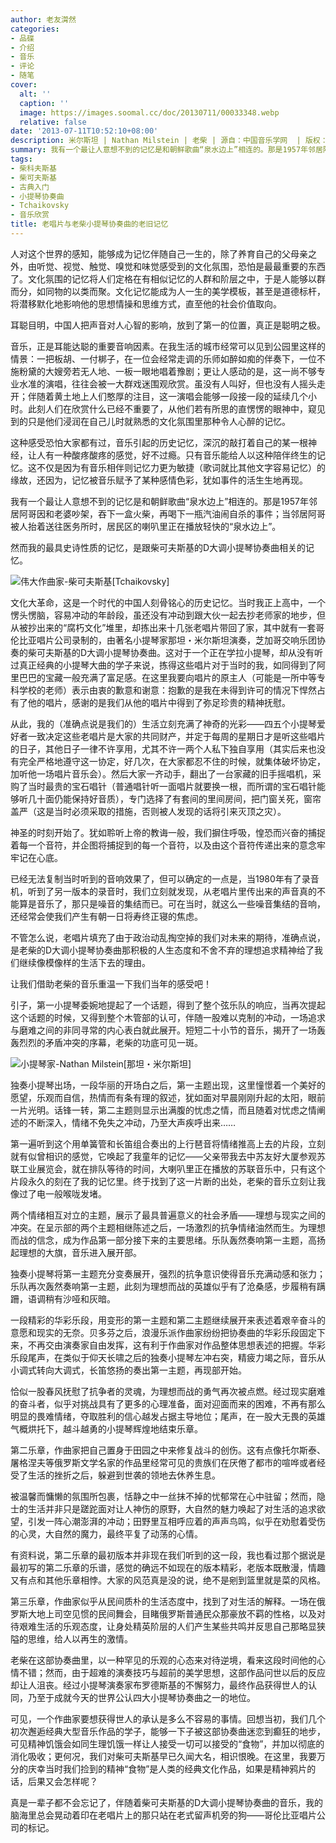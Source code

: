```yaml
---
author: 老友潸然
categories:
- 品碟
- 介绍
- 音乐
- 评论
- 随笔
cover:
  alt: ''
  caption: ''
  image: https://images.soomal.cc/doc/20130711/00033348.webp
  relative: false
date: '2013-07-11T10:52:10+08:00'
description: 米尔斯坦 | Nathan Milstein | 老柴 | 源自：中国音乐学网  | 版权：转载 |  平均/总评分：10.00/40
summary: 我有一个最让人意想不到的记忆是和朝鲜歌曲“泉水边上”相连的。那是1957年邻居阿哥因和老婆吵架，吞下一盒火柴，再喝下一瓶汽油闹自杀的事件；当邻居阿哥被人抬着送往医务所时，居民区的喇叭里正在播放轻快的“泉水边上”。然而我的最具史诗性质的记忆，是跟柴可夫斯基的D大调小提琴协奏曲相关的记忆。
tags:
- 柴科夫斯基
- 柴可夫斯基
- 古典入门
- 小提琴协奏曲
- Tchaikovsky
- 音乐欣赏
title: 老唱片与老柴小提琴协奏曲的老旧记忆
---
```


人对这个世界的感知，能够成为记忆伴随自己一生的，除了养育自己的父母亲之外，由听觉、视觉、触觉、嗅觉和味觉感受到的文化氛围，恐怕是最最重要的东西了。文化氛围的记忆将人们定格在有相似记忆的人群和阶层之中，于是人能够以群而分，如同物的以类而聚。文化记忆能成为人一生的美学模板，甚至是道德标杆，将潜移默化地影响他的思想情操和思维方式，直至他的社会价值取向。

耳聪目明，中国人把声音对人心智的影响，放到了第一的位置，真正是聪明之极。

音乐，正是耳能达聪的重要音响因素。在我生活的城市经常可以见到公园里这样的情景：一把板胡、一付梆子，在一位会经常走调的乐师如醉如痴的伴奏下，一位不施粉黛的大嫂旁若无人地、一板一眼地唱着豫剧；更让人感动的是，这一尚不够专业水准的演唱，往往会被一大群戏迷围观欣赏。虽没有人叫好，但也没有人摇头走开；伴随着黄土地上人们憨厚的注目，这一演唱会能够一段接一段的延续几个小时。此刻人们在欣赏什么已经不重要了，从他们若有所思的直愣愣的眼神中，窥见到的只是他们浸润在自己儿时就熟悉的文化氛围里那种令人心醉的记忆。

这种感受恐怕大家都有过，音乐引起的历史记忆，深沉的敲打着自己的某一根神经，让人有一种酸疼酸疼的感觉，好不过瘾。只有音乐能给人以这种陪伴终生的记忆。这不仅是因为有音乐相伴则记忆力更为敏捷（歌词就比其他文字容易记忆）的缘故，还因为，记忆被音乐赋予了某种感情色彩，犹如事件的活生生地再现。

我有一个最让人意想不到的记忆是和朝鲜歌曲“泉水边上”相连的。那是1957年邻居阿哥因和老婆吵架，吞下一盒火柴，再喝下一瓶汽油闹自杀的事件；当邻居阿哥被人抬着送往医务所时，居民区的喇叭里正在播放轻快的“泉水边上”。

然而我的最具史诗性质的记忆，是跟柴可夫斯基的D大调小提琴协奏曲相关的记忆。

![伟大作曲家-柴可夫斯基[Tchaikovsky]](https://images.soomal.cc/doc/20130711/00033346.webp)





文化大革命，这是一个时代的中国人刻骨铭心的历史记忆。当时我正上高中，一个愣头愣脑，容易冲动的年龄段，虽还没有冲动到跟大伙一起去抄老师家的地步，但从被抄出来的“腐朽文化”堆里，却拣出来十几张老唱片带回了家，其中就有一套哥伦比亚唱片公司录制的，由著名小提琴家那坦・米尔斯坦演奏，芝加哥交响乐团协奏的柴可夫斯基的D大调小提琴协奏曲。这对于一个正在学拉小提琴，却从没有听过真正经典的小提琴大曲的学子来说，拣得这些唱片对于当时的我，如同得到了阿里巴巴的宝藏一般充满了富足感。在这里我要向唱片的原主人（可能是一所中等专科学校的老师）表示由衷的歉意和谢意：抱歉的是我在未得到许可的情况下悍然占有了他的唱片，感谢的是我们从他的唱片中得到了弥足珍贵的精神抚慰。

从此，我的（准确点说是我们的）生活立刻充满了神奇的光彩――四五个小提琴爱好者一致决定这些老唱片是大家的共同财产，并定于每周的星期日才是听这些唱片的日子，其他日子一律不许享用，尤其不许一两个人私下独自享用（其实后来也没有完全严格地遵守这一协定，好几次，在大家都忍不住的时候，就集体破坏协定，加听他一场唱片音乐会）。然后大家一齐动手，翻出了一台家藏的旧手摇唱机，采购了当时最贵的宝石唱针（普通唱针听一面唱片就要换一根，而所谓的宝石唱针能够听几十面仍能保持好音质），专门选择了有套间的里间房间，把门窗关死，窗帘盖严（这是当时必须采取的措施，否则被人发现的话将引来灭顶之灾）。

神圣的时刻开始了。犹如聆听上帝的教诲一般，我们摒住呼吸，惶恐而兴奋的捕捉着每一个音符，并企图将捕捉到的每一个音符，以及由这个音符传递出来的意念牢牢记在心底。

已经无法复制当时听到的音响效果了，但可以确定的一点是，当1980年有了录音机，听到了另一版本的录音时，我们立刻就发现，从老唱片里传出来的声音真的不能算是音乐了，那只是噪音的集结而已。可在当时，就这么一些噪音集结的音响，还经常会使我们产生有朝一日将寿终正寝的焦虑。

不管怎么说，老唱片填充了由于政治动乱掏空掉的我们对未来的期待，准确点说，是老柴的D大调小提琴协奏曲那积极的人生态度和不舍不弃的理想追求精神给了我们继续像模像样的生活下去的理由。

让我们借助老柴的音乐重温一下我们当年的感受吧！

引子，第一小提琴委婉地提起了一个话题，得到了整个弦乐队的响应，当再次提起这个话题的时候，又得到整个木管部的认可，伴随一股难以克制的冲动，一场追求与磨难之间的非同寻常的内心表白就此展开。短短二十小节的音乐，揭开了一场轰轰烈烈的矛盾冲突的序幕，老柴的功底可见一斑。

![小提琴家-Nathan Milstein[那坦・米尔斯坦]](https://images.soomal.cc/doc/20130711/00033347_01.webp)





独奏小提琴出场，一段华丽的开场白之后，第一主题出现，这里憧憬着一个美好的愿望，乐观而自信，热情而有条有理的叙述，犹如面对早晨刚刚升起的太阳，眼前一片光明。话锋一转，第二主题则显示出满腹的忧虑之情，而且随着对忧虑之情阐述的不断深入，情绪不免失之冲动，乃至大声疾呼出来……

第一遍听到这个用单簧管和长笛组合奏出的上行琶音将情绪推高上去的片段，立刻就有似曾相识的感觉，它唤起了我童年的记忆――父亲带我去中苏友好大厦参观苏联工业展览会，就在排队等待的时间，大喇叭里正在播放的苏联音乐中，只有这个片段永久的刻在了我的记忆里。终于找到了这一片断的出处，老柴的音乐立刻让我像过了电一般喉咙发堵。

两个情绪相互对立的主题，展示了最具普遍意义的社会矛盾――理想与现实之间的冲突。在呈示部的两个主题相继陈述之后，一场激烈的抗争情绪油然而生。为理想而战的信念，成为作品第一部分接下来的主要思绪。乐队轰然奏响第一主题，高扬起理想的大旗，音乐进入展开部。

独奏小提琴将第一主题充分变奏展开，强烈的抗争意识使得音乐充满动感和张力；乐队再次轰然奏响第一主题，此刻为理想而战的英雄似乎有了沧桑感，步履稍有蹒跚，语调稍有沙哑和灰暗。

一段精彩的华彩乐段，用变形的第一主题和第二主题继续展开来表述着艰辛奋斗的意愿和现实的无奈。贝多芬之后，浪漫乐派作曲家纷纷把协奏曲的华彩乐段固定下来，不再交由演奏家自由发挥，这有利于作曲家对作品整体思想表述的把握。华彩乐段尾声，在类似于仰天长啸之后的独奏小提琴左冲右突，精疲力竭之际，音乐从小调式转向大调式，长笛悠扬的奏出第一主题，再现部开始。

恰似一股春风抚慰了抗争者的灵魂，为理想而战的勇气再次被点燃。经过现实磨难的奋斗者，似乎对挑战具有了更多的心理准备，面对迎面而来的困难，不再有那么明显的畏难情绪，夺取胜利的信心越发占据主导地位；尾声，在一股大无畏的英雄气概烘托下，越斗越勇的小提琴辉煌地结束乐章。

第二乐章，作曲家把自己置身于田园之中来修复战斗的创伤。这有点像托尔斯泰、屠格涅夫等俄罗斯文学名家的作品里经常可见的贵族们在厌倦了都市的喧哗或者经受了生活的挫折之后，躲避到世袭的领地去休养生息。

被温馨而慵懒的氛围所包裹，恬静之中一丝抹不掉的忧郁常在心中驻留；然而，隐士的生活并非只是蹉跎面对让人神伤的原野，大自然的魅力唤起了对生活的追求欲望，引发一阵心潮澎湃的冲动；田野里互相呼应着的声声鸟鸣，似乎在劝慰着受伤的心灵，大自然的魔力，最终平复了动荡的心情。

有资料说，第二乐章的最初版本并非现在我们听到的这一段，我也看过那个据说是最初写的第二乐章的乐谱，感觉的确远不如现在的版本精彩，老版本既散漫，情趣又有点和其他乐章相悖。大家的风范真是没的说，绝不是剜到篮里就是菜的风格。

第三乐章，作曲家似乎从民间质朴的生活态度中，找到了对生活的解释。一场在俄罗斯大地上司空见惯的民间舞会，目睹俄罗斯普通民众那豪放不羁的性格，以及对待艰难生活的乐观态度，让身处精英阶层的人们产生某些共鸣并反思自己那略显狭隘的思维，给人以再生的激情。

老柴在这部协奏曲里，以一种罕见的乐观的心态来对待逆境，看来这段时间他的心情不错；然而，由于超难的演奏技巧与超前的美学思想，这部作品问世以后的反应却让人沮丧。经过小提琴演奏家布罗德斯基的不懈努力，最终作品获得世人的认同，乃至于成就今天的世界公认四大小提琴协奏曲之一的地位。

可见，一个作曲家要想获得世人的承认是多么不容易的事情。回想当初，我们几个初次邂逅经典大型音乐作品的学子，能够一下子被这部协奏曲迷恋到癫狂的地步，可见精神饥饿会如同生理饥饿一样让人接受一切可以接受的“食物”，并加以彻底的消化吸收；更何况，我们对柴可夫斯基早已久闻大名，相识恨晚。在这里，我要万分的庆幸当时我们捡到的精神“食物”是人类的经典文化作品，如果是精神鸦片的话，后果又会怎样呢？

真是一辈子都不会忘记了，伴随着柴可夫斯基的D大调小提琴协奏曲的音乐，我的脑海里总会晃动着印在老唱片上的那只站在老式留声机旁的狗――哥伦比亚唱片公司的标记。